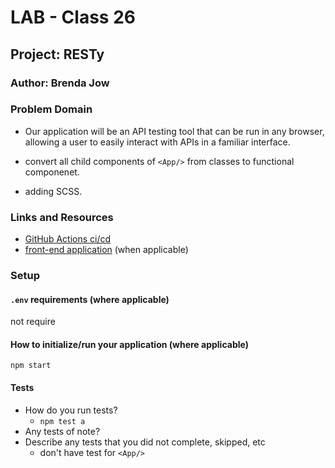 # LAB - Class 26

## Project: RESTy

### Author: Brenda Jow

### Problem Domain  

- Our application will be an API testing tool that can be run in any browser, allowing a user to easily interact with APIs in a familiar interface.

- convert all child components of `<App/>` from classes to functional componenet.
- adding SCSS.

### Links and Resources

- [GitHub Actions ci/cd](https://github.com/brenda70904/resty/actions)
- [front-end application](http://xyz.com) (when applicable)

### Setup

#### `.env` requirements (where applicable)

not require


#### How to initialize/run your application (where applicable)

`npm start`
<!-- 
#### How to use your library (where applicable)

#### Features / Routes

- Feature One: Details of feature
- GET : `/hello` - specific route to hit -->

#### Tests

- How do you run tests?
  - `npm test a`
- Any tests of note?
- Describe any tests that you did not complete, skipped, etc
  - don't have test for `<App/>`
<!-- 
#### UML -->
